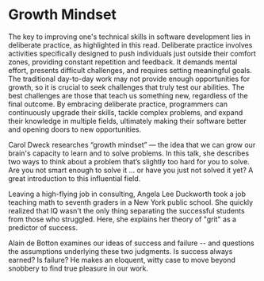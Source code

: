 # Growth Mindset

The key to improving one's technical skills in software development lies in deliberate practice, as highlighted in this read. Deliberate practice involves activities specifically designed to push individuals just outside their comfort zones, providing constant repetition and feedback. It demands mental effort, presents difficult challenges, and requires setting meaningful goals. The traditional day-to-day work may not provide enough opportunities for growth, so it is crucial to seek challenges that truly test our abilities. The best challenges are those that teach us something new, regardless of the final outcome. By embracing deliberate practice, programmers can continuously upgrade their skills, tackle complex problems, and expand their knowledge in multiple fields, ultimately making their software better and opening doors to new opportunities.

Carol Dweck researches “growth mindset” — the idea that we can grow our brain's capacity to learn and to solve problems. In this talk, she describes two ways to think about a problem that’s slightly too hard for you to solve. Are you not smart enough to solve it … or have you just not solved it yet? A great introduction to this influential field.

Leaving a high-flying job in consulting, Angela Lee Duckworth took a job teaching math to seventh graders in a New York public school. She quickly realized that IQ wasn't the only thing separating the successful students from those who struggled. Here, she explains her theory of "grit" as a predictor of success.

Alain de Botton examines our ideas of success and failure -- and questions the assumptions underlying these two judgments. Is success always earned? Is failure? He makes an eloquent, witty case to move beyond snobbery to find true pleasure in our work.